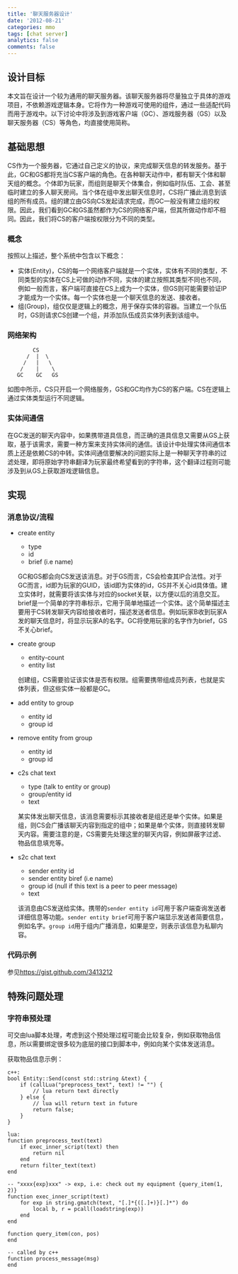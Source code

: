 ```yaml
---
title: '聊天服务器设计'
date: '2012-08-21'
categories: mmo
tags: [chat server]
analytics: false
comments: false
---
```


## 设计目标

本文旨在设计一个较为通用的聊天服务器。该聊天服务器将尽量独立于具体的游戏项目，不依赖游戏逻辑本身。它将作为一种游戏可使用的组件，通过一些适配代码而用于游戏中。以下讨论中将涉及到游戏客户端（GC）、游戏服务器（GS）以及聊天服务器（CS）等角色，均直接使用简称。

## 基础思想

CS作为一个服务器，它通过自己定义的协议，来完成聊天信息的转发服务。基于此，GC和GS都将充当CS客户端的角色。在各种聊天动作中，都有聊天个体和聊天组的概念。个体即为玩家，而组则是聊天个体集合，例如临时队伍、工会、甚至临时建立的多人聊天房间。当个体在组中发出聊天信息时，CS将广播此消息到该组的所有成员。组的建立由GS向CS发起请求完成，而GC一般没有建立组的权限。因此，我们看到GC和GS虽然都作为CS的网络客户端，但其所做动作却不相同。因此，我们将CS的客户端按权限分为不同的类型。

### 概念

按照以上描述，整个系统中包含以下概念：

* 实体(Entity)，CS的每一个网络客户端就是一个实体，实体有不同的类型，不同类型的实体在CS上可做的动作不同，实体的建立按照其类型不同也不同，例如一般而言，客户端可直接在CS上成为一个实体，但GS则可能需要验证IP才能成为一个实体。每一个实体也是一个聊天信息的发送、接收者。
* 组(Group)，组仅仅是逻辑上的概念，用于保存实体的容器。当建立一个队伍时，GS则请求CS创建一个组，并添加队伍成员实体列表到该组中。

### 网络架构

            CS
          /  |  \
         /   |   \
        /    |    \
       GC    GC   GS

如图中所示，CS只开启一个网络服务，GS和GC均作为CS的客户端。CS在逻辑上通过实体类型运行不同逻辑。       

### 实体间通信

在GC发送的聊天内容中，如果携带道具信息，而正确的道具信息又需要从GS上获取，基于该需求，需要一种方案来支持实体间的通信。该设计中处理实体间通信本质上还是依赖CS的中转。实体间通信要解决的问题实际上是一种聊天字符串的过滤处理，即将原始字符串翻译为玩家最终希望看到的字符串，这个翻译过程则可能涉及到从GS上获取游戏逻辑信息。

## 实现

### 消息协议/流程

* create entity
    * type
    * id
    * brief (i.e name)

    GC和GS都会向CS发送该消息。对于GS而言，CS会检查其IP合法性。对于GC而言，id即为玩家的GUID，该id即为实体的id，GS并不关心id具体值。建立实体时，就需要将该实体与对应的socket关联，以方便以后的消息交互。brief是一个简单的字符串标示，它用于简单地描述一个实体。这个简单描述主要用于CS转发聊天内容给接收者时，描述发送者信息。例如玩家B收到玩家A发的聊天信息时，将显示玩家A的名字。GC将使用玩家的名字作为brief，GS不关心brief。

* create group
    * entity-count
    * entity list 

    创建组，CS需要验证该实体是否有权限。组需要携带组成员列表，也就是实体列表，但这些实体一般都是GC。

* add entity to group
    * entity id
    * group id
* remove entity from group
    * entity id
    * group id

* c2s chat text
    * type (talk to entity or group)
    * group/entity id
    * text

    某实体发出聊天信息，该消息需要标示其接收者是组还是单个实体。如果是组，则CS会广播该聊天内容到指定的组中；如果是单个实体，则直接转发聊天内容。需要注意的是，CS需要先处理这里的聊天内容，例如屏蔽字过滤、物品信息填充等。

* s2c chat text
    * sender entity id
    * sender entity biref (i.e name) 
    * group id (null if this text is a peer to peer message)
    * text

    该消息由CS发送给实体。携带的`sender entity id`可用于客户端查询发送者详细信息等功能。`sender entity brief`可用于客户端显示发送者简要信息，例如名字。`group id`用于组内广播消息，如果是空，则表示该信息为私聊内容。

### 代码示例

参见<https://gist.github.com/3413212>

## 特殊问题处理

### 字符串预处理

可交由lua脚本处理，考虑到这个预处理过程可能会比较复杂，例如获取物品信息，所以需要绑定很多较为底层的接口到脚本中，例如向某个实体发送消息。

获取物品信息示例：

    c++:
    bool Entity::Send(const std::string &text) {
        if (callLua("preprocess_text", text) != "") {
            // lua return text directly
        } else {
            // lua will return text in future
            return false;
        }
    }

    lua:
    function preprocess_text(text)
        if exec_inner_script(text) then
            return nil
        end
        return filter_text(text)
    end

    -- "xxxx{exp}xxx" -> exp, i.e: check out my equipment {query_item(1, 2)}
    function exec_inner_script(text)
        for exp in string.gmatch(text, "[.]*{([.]+)}[.]*") do
            local b, r = pcall(loadstring(exp))
        end
    end 

    function query_item(con, pos)
    end

    -- called by c++
    function process_message(msg)
    end
    

